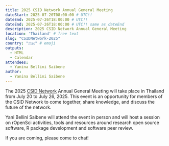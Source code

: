 ```yaml
---
title: 2025 CSID Network Annual General Meeting
dateStart: 2025-07-20T08:00:00 # UTC!!
dateEnd: 2025-07-26T18:00:00 # UTC!!
dateEnd: 2025-07-26T18:00:00 # UTC!! same as dateEnd
description: 2025 CSID Network Annual General Meeting
location: 'Thailand' # free text
slug: "CSIDNetwork-2025"
country: "🇹🇭" # emoji
outputs:
  - HTML
  - Calendar
attendees:
  - Yanina Bellini Saibene
author:
  - Yanina Bellini Saibene
---
```


The 2025 [CSID Network](https://csidnet.org) Annual General Meeting will take place in Thailand from July 20 to July 26, 2025. This event is an opportunity for members of the CSID Network to come together, share knowledge, and discuss the future of the network.

Yani Bellini Saibene will attend the event in person and will host a session on rOpenSci activities, tools and resources around research open source software, R package development and software peer review.

If you are coming, please come to chat!

